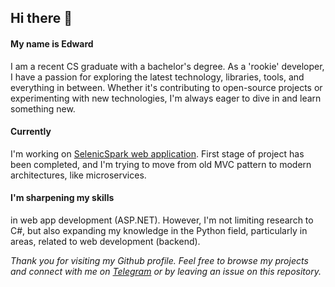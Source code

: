## Hi there 👋  


#### My name is Edward 
I am a recent CS graduate with a bachelor's degree. As a 'rookie' developer, I have a passion for exploring the latest technology, libraries, tools, and everything in between. Whether it's contributing to open-source projects or experimenting with new technologies, I'm always eager to dive in and learn something new.  


#### Currently 
I'm working on [SelenicSpark web application](https://github.com/HardcoreMagazine/SelenicSparkApp). First stage of project has been completed, and I'm trying to move from old MVC pattern to modern architectures, like microservices.  


#### I'm sharpening my skills
in web app development (ASP.NET). However, I'm not limiting research to C#, but also expanding my knowledge in the Python field, particularly in areas, related to web development (backend).  


*Thank you for visiting my Github profile. Feel free to browse my projects and connect with me on [Telegram](https://t.me/hardcoremagazine) or by leaving an issue on this repository.*  
